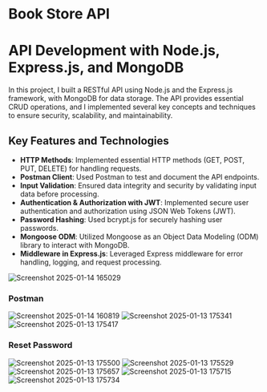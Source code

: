 # Book Store API
# API Development with Node.js, Express.js, and MongoDB

In this project, I built a RESTful API using Node.js and the Express.js framework, with MongoDB for data storage. The API provides essential CRUD operations, and I implemented several key concepts and techniques to ensure security, scalability, and maintainability.

## Key Features and Technologies

- **HTTP Methods**: Implemented essential HTTP methods (GET, POST, PUT, DELETE) for handling requests.
- **Postman Client**: Used Postman to test and document the API endpoints.
- **Input Validation**: Ensured data integrity and security by validating input data before processing.
- **Authentication & Authorization with JWT**: Implemented secure user authentication and authorization using JSON Web Tokens (JWT).
- **Password Hashing**: Used bcrypt.js for securely hashing user passwords.
- **Mongoose ODM**: Utilized Mongoose as an Object Data Modeling (ODM) library to interact with MongoDB.
- **Middleware in Express.js**: Leveraged Express middleware for error handling, logging, and request processing.
  
![Screenshot 2025-01-14 165029](https://github.com/user-attachments/assets/22392c20-5143-4356-b438-87659520f2a2)


### Postman 
![Screenshot 2025-01-14 160819](https://github.com/user-attachments/assets/b94e6964-83dc-4c10-8aa2-97aef11fde8f)
![Screenshot 2025-01-13 175341](https://github.com/user-attachments/assets/b61322df-3d22-4ee6-8bdb-20a30d9304c5)
![Screenshot 2025-01-13 175417](https://github.com/user-attachments/assets/b0672f5c-a80a-4767-aba2-c09c736061aa)
### Reset Password
![Screenshot 2025-01-13 175500](https://github.com/user-attachments/assets/c08a0c1d-0edd-4623-a949-6fd6f4e4ebfa)
![Screenshot 2025-01-13 175529](https://github.com/user-attachments/assets/425f48dd-56f0-43de-9108-b1f158058896)
![Screenshot 2025-01-13 175657](https://github.com/user-attachments/assets/6e9dfb82-1db2-4b2d-aa36-38049b91de41)
![Screenshot 2025-01-13 175715](https://github.com/user-attachments/assets/d9520c2d-6d95-4ff8-ab9d-18399ea45da5)
![Screenshot 2025-01-13 175734](https://github.com/user-attachments/assets/278a5a90-d40a-44bc-99ec-892ab51b3a4e)

